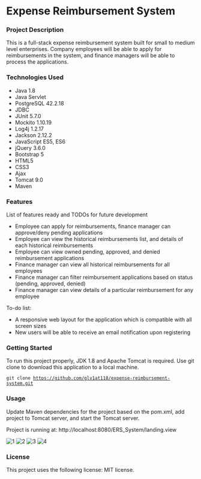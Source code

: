 # Expense Reimbursement System

### Project Description

This is a full-stack expense reimbursement system built for small to medium level enterprises. Company employees will be able to apply for reimbursements in the system, and finance managers will be able to process the applications.

### Technologies Used

- Java 1.8
- Java Servlet
- PostgreSQL 42.2.18
- JDBC
- JUnit 5.7.0
- Mockito 1.10.19
- Log4j 1.2.17
- Jackson 2.12.2
- JavaScript ES5, ES6
- jQuery 3.6.0
- Bootstrap 5
- HTML5
- CSS3
- Ajax
- Tomcat 9.0
- Maven

### Features

List of features ready and TODOs for future development

- Employee can apply for reimbursements, finance manager can approve/deny pending applications
- Employee can view the historical reimbursements list, and details of each historical reimbursements
- Employee can view owned pending, approved, and denied reimbursement applications
- Finance manager can view all historical reimbursements for all employees
- Finance manager can filter reimbursement applications based on status (pending, approved, denied)
- Finance manager can view details of a particular reimbursement for any employee

To-do list:

- A responsive web layout for the application which is compatible with all screen sizes
- New users will be able to receive an email notification upon registering

### Getting Started

To run this project properly, JDK 1.8 and Apache Tomcat is required. Use git clone to download this application to a local machine.

<code>git clone https://github.com/glv1at118/expense-reimbursement-system.git</code>

### Usage

Update Maven dependencies for the project based on the pom.xml, add project to Tomcat server, and start the Tomcat server.

Project is running at: http://localhost:8080/ERS_System/landing.view

![1](https://user-images.githubusercontent.com/44102726/117225740-0949a400-ade1-11eb-8d9b-1f5dbdb06c94.PNG)
![2](https://user-images.githubusercontent.com/44102726/117225741-09e23a80-ade1-11eb-887d-7221302fd59b.PNG)
![3](https://user-images.githubusercontent.com/44102726/117225742-09e23a80-ade1-11eb-9ad9-52b4714d1b4a.PNG)
![4](https://user-images.githubusercontent.com/44102726/117225743-09e23a80-ade1-11eb-980a-154cb4dae99b.PNG)

### License

This project uses the following license: MIT license.
